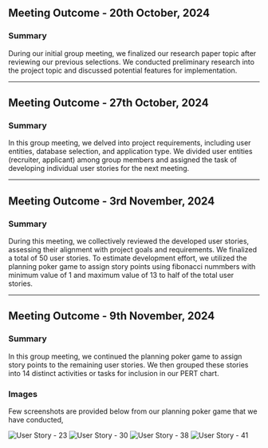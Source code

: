 ## Meeting Outcome - 20th October, 2024

### Summary

During our initial group meeting, we finalized our research paper topic after reviewing our previous selections. We conducted preliminary research into the project topic and discussed potential features for implementation.

---

## Meeting Outcome - 27th October, 2024

### Summary

In this group meeting, we delved into project requirements, including user entities, database selection, and application type. We divided user entities (recruiter, applicant) among group members and assigned the task of developing individual user stories for the next meeting.

--- 

## Meeting Outcome - 3rd November, 2024

### Summary

During this meeting, we collectively reviewed the developed user stories, assessing their alignment with project goals and requirements. We finalized a total of 50 user stories. To estimate development effort, we utilized the planning poker game to assign story points using fibonacci nummbers with minimum value of 1 and maximum value of 13 to half of the total user stories.

---

## Meeting Outcome - 9th November, 2024

### Summary

In this group meeting, we continued the planning poker game to assign story points to the remaining user stories. We then grouped these stories into 14 distinct activities or tasks for inclusion in our PERT chart. 

### Images

Few screenshots are provided below from our planning poker game that we have conducted,

![User Story - 23](https://i.imgur.com/tjF0XJt.png)
![User Story - 30](https://i.imgur.com/XpPkjIu.png)
![User Story - 38](https://i.imgur.com/jIYCNGP.png)
![User Story - 41](https://i.imgur.com/XP1Cpz1.png)
